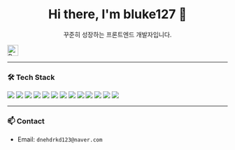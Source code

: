 <h1 align="center">Hi there, I'm bluke127 👋</h1>

<p align="center">
  꾸준히 성장하는 프론트엔드 개발자입니다.
</p>
<img src="https://raw.githubusercontent.com/Tarikul-Islam-Anik/Animated-Fluent-Emojis/master/Emojis/Smilies/Robot.png" alt="Robot" width="25" height="25" />

---

### 🛠 Tech Stack
<p>
  <img src="https://img.shields.io/badge/HTML5-E34F26?style=for-the-badge&logo=html5&logoColor=white"/>
  <img src="https://img.shields.io/badge/CSS3-1572B6?style=for-the-badge&logo=css3&logoColor=white"/>
  <img src="https://img.shields.io/badge/Sass-CC6699?style=for-the-badge&logo=sass&logoColor=white"/>
  <img src="https://img.shields.io/badge/Tailwind CSS-06B6D4?style=flat&logo=tailwind-css&logoColor=white"/>
  <img src="https://img.shields.io/badge/jQuery-0769AD?style=for-the-badge&logo=jquery&logoColor=white"/>
  <img src="https://img.shields.io/badge/JavaScript-F7DF1E?style=for-the-badge&logo=JavaScript&logoColor=white"/>
  <img src="https://img.shields.io/badge/TypeScript-3178C6?style=flat&logo=typescript&logoColor=white"/>
  <img src="https://img.shields.io/badge/React-61DAFB?style=flat&logo=react&logoColor=black"/>
  <img src="https://img.shields.io/badge/Vue.js-4FC08D?style=flat&logo=vue.js&logoColor=white"/>
  <img src="https://img.shields.io/badge/Next.js-000000?style=flat&logo=next.js&logoColor=white"/>
  <img src="https://img.shields.io/badge/Zustand-000000?style=flat&logo=zustand&logoColor=white"/>
  <img src="https://img.shields.io/badge/Node.js-43853D?style=for-the-badge&logo=node.js&logoColor=white"/>
  <img src="https://img.shields.io/badge/Express.js-404D59?style=for-the-badge"/>
</p>

---


### 📫 Contact
- Email: `dnehdrkd123@naver.com`

